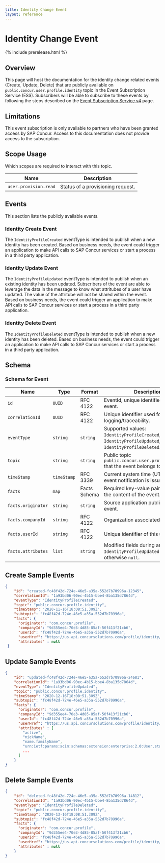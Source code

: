 ```yaml
---
title: Identity Change Event
layout: reference
---
```


# Identity Change Event

{% include prerelease.html %}

## <a name="overview"></a>Overview

This page will host the documentation for the identity change related events (Create, Update, Delete) that are publicly available on `public.concur.user.profile.identity` topic in the Event Subscription Service (ESS). Subscribers will be able to subscribe to these events by following the steps described on the [Event Subscription Service v4](https://developer.concur.com/api-reference/ess/v4.event-subscription.html) page.

## <a name="limitations"></a>Limitations

This event subscription is only available to partners who have been granted access by SAP Concur. Access to this documentation does not provide access to the subscription.

## <a name="scope-usage"></a>Scope Usage

Which scopes are required to interact with this topic.

Name|Description
---|---
`user.provision.read`|Status of a provisioning request.

## <a name="events"></a>Events

This section lists the publicly available events.

### <a name="create-identity-event"></a>Identity Create Event
The `IdentityProfileCreated` eventType is intended to publish when a new identity has been created. Based on business needs, the event could trigger an application to make API calls to SAP Concur services or start a process in a third party application.

### <a name="update-identity-event"></a>Identity Update Event
The `IdentityProfileUpdated` eventType is intended to publish when an existing identity has been updated. Subscribers of the event are able to leverage the data in the message to know what attritubes of a user have updated. The value of the attritube will not be shared within the event. Based on business needs, the event could trigger an application to make API calls to SAP Concur services or start a process in a third party application. 

### <a name="delete-identity-event"></a>Identity Delete Event
The `IdentityProfileDeleted` eventType is intended to publish when a new identity has been deleted. Based on business needs, the event could trigger an application to make API calls to SAP Concur services or start a process in a third party application.

## <a name="schema"></a>Schema

### <a name="schema-event"></a>Schema for Event

Name|Type|Format|Description
---|---|---|---
`id`|`UUID`|RFC 4122|EventId, unique identifier of this event.
`correlationId`|`UUID`|RFC 4122|Unique identifier used for logging/traceability.
`eventType`|`string`|`string`|Supported values: `IdentityProfileCreated`, `IdentityProfileUpdated`, `IdentityProfileDeleted`.
`topic`|`string`|`string`|Public topic `public.concur.user.profile.identity` that the event belongs to.
`timeStamp`|`timeStamp`|RFC 3339|Current system time (UTC) when the event notification is issued.
`facts`|`map`|Facts Schema|Required key-value pairs providing the content of the event.
`facts.originator`|`string`|`string`|Source application publishing the event.
`facts.companyId`|`string`|RFC 4122|Organization associated with userId.
`facts.userId`|`string`|RFC 4122|Unique identifier of this user object.
`facts.attributes`|`list`|`string`|Modified fields during an `IdentityProfileUpdated` event, otherwise `null`.


## <a name="create-sample-events"></a>Create Sample Events

```json
{
    "id": "created-fc48f42d-724e-46e5-a35a-552d7b70996a-12345", 
    "correlationId": "1a93bd06-90ec-4b15-bbe4-8ba135d7864d",
    "eventType": "IdentityProfileCreated",
    "topic": "public.concur.profile.identity",
    "timeStamp": "2020-11-16T18:08:51.309Z",
    "subtopic": "fc48f42d-724e-46e5-a35a-552d7b70996a",
    "facts": {
      "originator": "com.concur.profile",
      "companyId": "9d355ee4-70e3-4d85-85af-50f413f21cb6",
      "userId": "fc48f42d-724e-46e5-a35a-552d7b70996a",
      "userHref": "https://us.api.concursolutions.com/profile/identity/v4/Users/fc48f42d-724e-46e5-a35a-552d7b70996a",
      "attributes" : null
 }
```

## <a name="update-sample-events"></a>Update Sample Events

```json
{
    "id": "updated-fc48f42d-724e-46e5-a35a-552d7b70996a-24681",
    "correlationId": "1a93bd06-90ec-4b15-bbe4-8ba135d7864d",
    "eventType": "IdentityProfileUpdated",
    "topic": "public.concur.profile.identity",
    "timeStamp": "2020-12-16T18:08:51.309Z",
    "subtopic": "fc48f42d-724e-46e5-a35a-552d7b70996a",
    "facts": {
      "originator": "com.concur.profile",
      "companyId": "9d355ee4-70e3-4d85-85af-50f413f21cb6",
      "userId": "fc48f42d-724e-46e5-a35a-552d7b70996a",
      "userHref": "https://us.api.concursolutions.com/profile/identity/v4/Users/fc48f42d-724e-46e5-a35a-552d7b70996a",
      "attributes" : [
        "active",
        "nickName",
        "name.familyName",
        "urn:ietf:params:scim:schemas:extension:enterprise:2.0:User.startDate",
        ...
      ]
    }
}
```

## <a name="create-sample-events"></a>Delete Sample Events

```json
{
    "id": "deleted-fc48f42d-724e-46e5-a35a-552d7b70996a-14812",
    "correlationId": "1a93bd06-90ec-4b15-bbe4-8ba135d7864d",
    "eventType": "IdentityProfileDeleted",
    "topic": "public.concur.profile.identity",
    "timeStamp": "2020-13-16T18:08:51.309Z",
    "subtopic": "fc48f42d-724e-46e5-a35a-552d7b70996a",
    "facts": {
      "originator": "com.concur.profile",
      "companyId": "9d355ee4-70e3-4d85-85af-50f413f21cb6",
      "userId": "fc48f42d-724e-46e5-a35a-552d7b70996a",
      "userHref": "https://us.api.concursolutions.com/profile/identity/v4/Users/fc48f42d-724e-46e5-a35a-552d7b70996a",
      "attributes" : null
    }
}
```
